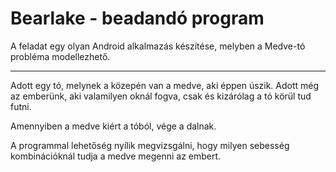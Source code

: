 # Bearlake - beadandó program
A feladat egy olyan Android alkalmazás készítése, melyben a Medve-tó probléma modellezhető.
___

Adott egy tó, melynek a közepén van a medve, aki éppen úszik. Adott még az emberünk, aki valamilyen oknál fogva, csak és kizárólag a tó körül tud futni.

Amennyiben a medve kiért a tóból, vége a dalnak.

A programmal lehetőség nyílik megvizsgálni, hogy milyen sebesség kombinációknál tudja a medve megenni az embert.
